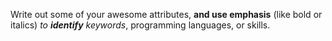 Write out some of your awesome attributes, __and use emphasis__ (like bold or italics) _to **identify** keywords_, programming languages, or skills. 
